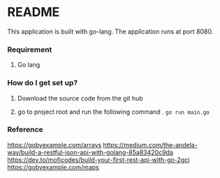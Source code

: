 # README #

This application is built with go-lang. 
The application runs at port 8080.

### Requirement

1. Go lang



### How do I get set up? ###

1. Download the source code from the git hub


2. go to project root and run the following command .
`go run main.go`

### Reference
https://gobyexample.com/arrays
https://medium.com/the-andela-way/build-a-restful-json-api-with-golang-85a83420c9da
https://dev.to/moficodes/build-your-first-rest-api-with-go-2gcj
https://gobyexample.com/maps


